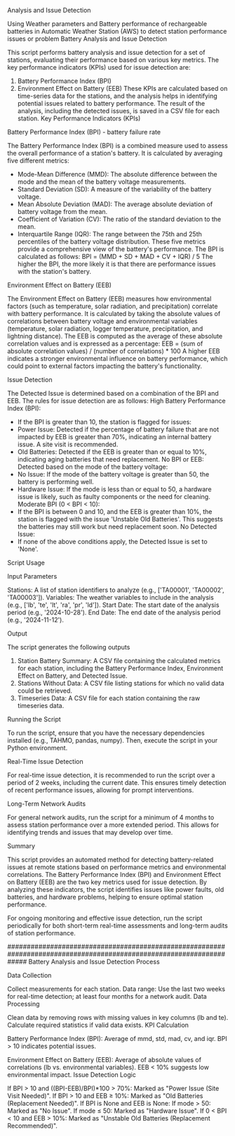Analysis and Issue Detection

Using Weather parameters and Battery performance of rechargeable batteries in Automatic Weather Station (AWS) to detect station performance issues or problem
Battery Analysis and Issue Detection


This script performs battery analysis and issue detection for a set of stations, evaluating 
their performance based on various key metrics. 
The key performance indicators (KPIs) 
used for issue detection are:
1. Battery Performance Index (BPI)
2. Environment Effect on Battery (EEB)
These KPIs are calculated based on time-series data for the stations, and the analysis helps 
in identifying potential issues related to battery performance. The result of the analysis, 
including the detected issues, is saved in a CSV file for each station.
Key Performance Indicators (KPIs)

Battery Performance Index (BPI) - battery failure rate

The Battery Performance Index (BPI) is a combined measure used to assess the overall 
performance of a station's battery. It is calculated by averaging five different metrics:
- Mode-Mean Difference (MMD): The absolute difference between the mode and the mean of 
the battery voltage measurements.
- Standard Deviation (SD): A measure of the variability of the battery voltage.
- Mean Absolute Deviation (MAD): The average absolute deviation of battery voltage from 
the mean.
- Coefficient of Variation (CV): The ratio of the standard deviation to the mean.
- Interquartile Range (IQR): The range between the 75th and 25th percentiles of the battery 
voltage distribution.
These five metrics provide a comprehensive view of the battery's performance. The BPI is 
calculated as follows:
BPI = (MMD + SD + MAD + CV + IQR) / 5
The higher the BPI, the more likely it is that there are performance issues with the station's 
battery.

Environment Effect on Battery (EEB)

The Environment Effect on Battery (EEB) measures how environmental factors (such as 
temperature, solar radiation, and precipitation) correlate with battery performance. It is 
calculated by taking the absolute values of correlations between battery voltage and 
environmental variables (temperature, solar radiation, logger temperature, precipitation, 
and lightning distance). The EEB is computed as the average of these absolute correlation 
values and is expressed as a percentage:
EEB = (sum of absolute correlation values) / (number of correlations) * 100
A higher EEB indicates a stronger environmental influence on battery performance, which 
could point to external factors impacting the battery's functionality.

Issue Detection

The Detected Issue is determined based on a combination of the BPI and EEB. The rules for 
issue detection are as follows:
High Battery Performance Index (BPI):
- If the BPI is greater than 10, the station is flagged for issues:
 - Power Issue: Detected if the percentage of battery failure that are not impacted by EEB is greater than 70%, indicating an internal battery issue. A 
site visit is recommended.
 - Old Batteries: Detected if the EEB is greater than or equal to 10%, indicating aging 
batteries that need replacement.
No BPI or EEB: Detected based on the mode of the battery voltage:
- No Issue: If the mode of the battery voltage is greater than 50, the battery is performing 
well.
- Hardware Issue: If the mode is less than or equal to 50, a hardware issue is likely, such as 
faulty components or the need for cleaning.
Moderate BPI (0 < BPI < 10):
- If the BPI is between 0 and 10, and the EEB is greater than 10%, the station is flagged with 
the issue 'Unstable Old Batteries'. This suggests the batteries may still work but need 
replacement soon.
No Detected Issue:
- If none of the above conditions apply, the Detected Issue is set to 'None'.

Script Usage


Input Parameters

Stations: A list of station identifiers to analyze (e.g., ['TA00001', 'TA00002', 'TA00003']).
Variables: The weather variables to include in the analysis (e.g., ['lb', 'te', 'lt', 'ra', 'pr', 'ld']).
Start Date: The start date of the analysis period (e.g., '2024-10-28').
End Date: The end date of the analysis period (e.g., '2024-11-12').

Output

The script generates the following outputs
1. Station Battery Summary: A CSV file containing the calculated metrics for each station, 
including the Battery Performance Index, Environment Effect on Battery, and Detected 
Issue.
2. Stations Without Data: A CSV file listing stations for which no valid data could be 
retrieved.
3. Timeseries Data: A CSV file for each station containing the raw timeseries data.

Running the Script

To run the script, ensure that you have the necessary dependencies installed (e.g., TAHMO, 
pandas, numpy). Then, execute the script in your Python environment.

Real-Time Issue Detection

For real-time issue detection, it is recommended to run the script over a period of 2 weeks, 
including the current date. This ensures timely detection of recent performance issues, 
allowing for prompt interventions.

Long-Term Network Audits

For general network audits, run the script for a minimum of 4 months to assess station 
performance over a more extended period. This allows for identifying trends and issues that 
may develop over time.

Summary

This script provides an automated method for detecting battery-related issues at remote 
stations based on performance metrics and environmental correlations. The Battery 
Performance Index (BPI) and Environment Effect on Battery (EEB) are the two key metrics 
used for issue detection. By analyzing these indicators, the script identifies issues like 
power faults, old batteries, and hardware problems, helping to ensure optimal station 
performance.

For ongoing monitoring and effective issue detection, run the script periodically for both 
short-term real-time assessments and long-term audits of station performance.

#####################################################################################################################
Battery Analysis and Issue Detection Process

Data Collection

Collect measurements for each station.
Data range: Use the last two weeks for real-time detection; at least four months for a network audit.
Data Processing

Clean data by removing rows with missing values in key columns (lb and te).
Calculate required statistics if valid data exists.
KPI Calculation

Battery Performance Index (BPI): Average of mmd, std, mad, cv, and iqr.
BPI > 10 indicates potential issues.

Environment Effect on Battery (EEB): Average of absolute values of correlations (lb vs. environmental variables).
EEB < 10% suggests low environmental impact.
Issue Detection Logic

If BPI > 10 and ((BPI-EEB)/BPI)*100 > 70%: Marked as "Power Issue (Site Visit Needed)".
If BPI > 10 and EEB ≥ 10%: Marked as "Old Batteries (Replacement Needed)".
If BPI is None and EEB is None:
If mode > 50: Marked as "No Issue".
If mode ≤ 50: Marked as "Hardware Issue".
If 0 < BPI < 10 and EEB > 10%: Marked as "Unstable Old Batteries (Replacement Recommended)".
